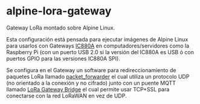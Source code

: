 # alpine-lora-gateway
Gateway LoRa montado sobre Alpine Linux.

Esta configuración está pensada para ejecutar imágenes de Alpine Linux para usarlos con Gateways [IC880A](https://wireless-solutions.de/products/long-range-radio/ic880a.html) en computadores/servidores como la Raspberry Pi (con un puerto USB 2.0 si la versión del IC880A es USB ó con puertos GPIO para las versiones IC880A SPI).

Se configura en el Gateway un software para redireccionamiento de paquetes LoRa llamado [packet_forwarder](https://github.com/pylatesUD/packet_forwarder) el cual utiliza un protocolo UDP (no orientado a la conexión y no cifrado) junto con un puente MQTT llamado [LoRa Gateway Bridge](https://docs.loraserver.io/lora-gateway-bridge) el cual permite usar TCP+SSL para conectarse con la red LoRaWAN en vez de UDP.

